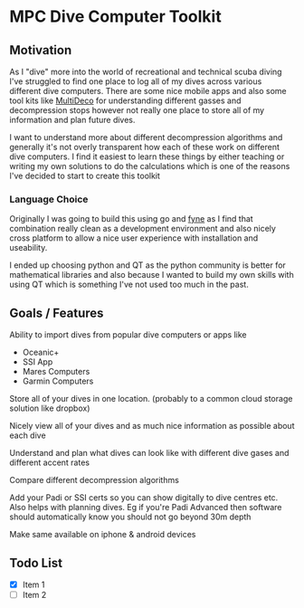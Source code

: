 # MPC Dive Computer Toolkit

## Motivation

As I "dive" more into the world of recreational and technical scuba diving I've struggled to find one place to log all of my dives across various different dive computers. There are some nice mobile apps and also some tool kits like [MultiDeco](https://www.hhssoftware.com/multideco/) for understanding different gasses and decompression stops however not really one place to store all of my information and plan future dives.

I want to understand more about different decompression algorithms and generally it's not overly transparent how each of these work on different dive computers. I find it easiest to learn these things by either teaching or writing my own solutions to do the calculations which is one of the reasons I've decided to start to create this toolkit

### Language Choice

Originally I was going to build this using go and [fyne](https://github.com/fyne-io/fyne) as I find that combination really clean as a development environment and also nicely cross platform to allow a nice user experience with installation and useability.

I ended up choosing python and QT as the python community is better for mathematical libraries and also because I wanted to build my own skills with using QT which is something I've not used too much in the past.

## Goals / Features

Ability to import dives from popular dive computers or apps like
 - Oceanic+
 - SSI App
 - Mares Computers
 - Garmin Computers

 Store all of your dives in one location. (probably to a common cloud storage solution like dropbox)

 Nicely view all of your dives and as much nice information as possible about each dive

 Understand and plan what dives can look like with different dive gases and different accent rates

 Compare different decompression algorithms

 Add your Padi or SSI certs so you can show digitally to dive centres etc. Also helps with planning dives. Eg if you're Padi Advanced then software should automatically know you should not go beyond 30m depth

 Make same available on iphone & android devices

## Todo List

- [X] Item 1
- [ ] Item 2
